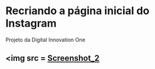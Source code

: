 # Recriando a página inicial do Instagram

Projeto da Digital Innovation One

## <img src = [Screenshot_2](https://user-images.githubusercontent.com/68874188/123499741-45de9280-d60f-11eb-8c37-7ca59528150c.jpg)

